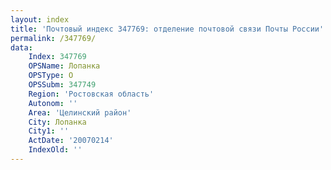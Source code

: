 ```yaml
---
layout: index
title: 'Почтовый индекс 347769: отделение почтовой связи Почты России'
permalink: /347769/
data:
    Index: 347769
    OPSName: Лопанка
    OPSType: О
    OPSSubm: 347749
    Region: 'Ростовская область'
    Autonom: ''
    Area: 'Целинский район'
    City: Лопанка
    City1: ''
    ActDate: '20070214'
    IndexOld: ''
---
```

